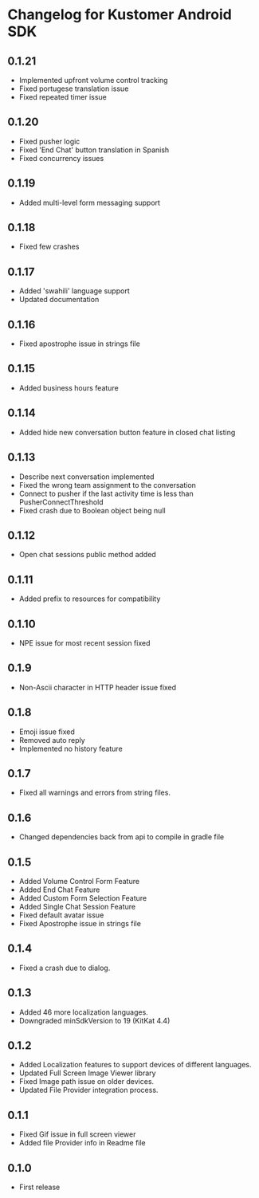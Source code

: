 # Changelog for Kustomer Android SDK

## 0.1.21

* Implemented upfront volume control tracking
* Fixed portugese translation issue
* Fixed repeated timer issue

## 0.1.20

* Fixed pusher logic
* Fixed 'End Chat' button translation in Spanish
* Fixed concurrency issues

## 0.1.19

* Added multi-level form messaging support

## 0.1.18

* Fixed few crashes

## 0.1.17

* Added 'swahili' language support
* Updated documentation

## 0.1.16

* Fixed apostrophe issue in strings file

## 0.1.15

* Added business hours feature

## 0.1.14

* Added hide new conversation button feature in closed chat listing

## 0.1.13

* Describe next conversation implemented
* Fixed the wrong team assignment to the conversation
* Connect to pusher if the last activity time is less than PusherConnectThreshold
* Fixed crash due to Boolean object being null

## 0.1.12

* Open chat sessions public method added

## 0.1.11

* Added prefix to resources for compatibility

## 0.1.10

* NPE issue for most recent session fixed

## 0.1.9

* Non-Ascii character in HTTP header issue fixed

## 0.1.8

* Emoji issue fixed
* Removed auto reply
* Implemented no history feature


## 0.1.7

* Fixed all warnings and errors from string files.

## 0.1.6

* Changed dependencies back from api to compile in gradle file

## 0.1.5

* Added Volume Control Form Feature
* Added End Chat Feature
* Added Custom Form Selection Feature
* Added Single Chat Session Feature
* Fixed default avatar issue
* Fixed Apostrophe issue in strings file

## 0.1.4

* Fixed a crash due to dialog.

## 0.1.3

* Added 46 more localization languages.
* Downgraded minSdkVersion to 19 (KitKat 4.4)

## 0.1.2

* Added Localization features to support devices of different languages.
* Updated Full Screen Image Viewer library
* Fixed Image path issue on older devices.
* Updated File Provider integration process.

## 0.1.1

* Fixed Gif issue in full screen viewer
* Added file Provider info in Readme file

## 0.1.0

* First release